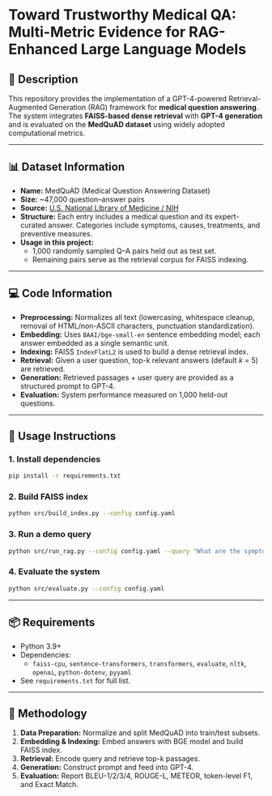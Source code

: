 # Toward Trustworthy Medical QA: Multi-Metric Evidence for RAG-Enhanced Large Language Models

## 📖 Description
This repository provides the implementation of a GPT-4-powered Retrieval-Augmented Generation (RAG) framework for **medical question answering**.  
The system integrates **FAISS-based dense retrieval** with **GPT-4 generation** and is evaluated on the **MedQuAD dataset** using widely adopted computational metrics.

---

## 📊 Dataset Information
- **Name:** MedQuAD (Medical Question Answering Dataset)  
- **Size:** ~47,000 question–answer pairs  
- **Source:** [U.S. National Library of Medicine / NIH](https://www.kaggle.com/datasets/pythonafroz/medquad-medical-question-answer-for-ai-research)  
- **Structure:** Each entry includes a medical question and its expert-curated answer. Categories include symptoms, causes, treatments, and preventive measures.  
- **Usage in this project:**  
  - 1,000 randomly sampled Q–A pairs held out as test set.  
  - Remaining pairs serve as the retrieval corpus for FAISS indexing.  

---

## 💻 Code Information
- **Preprocessing:** Normalizes all text (lowercasing, whitespace cleanup, removal of HTML/non-ASCII characters, punctuation standardization).  
- **Embedding:** Uses `BAAI/bge-small-en` sentence embedding model; each answer embedded as a single semantic unit.  
- **Indexing:** FAISS `IndexFlatL2` is used to build a dense retrieval index.  
- **Retrieval:** Given a user question, top-k relevant answers (default *k* = 5) are retrieved.  
- **Generation:** Retrieved passages + user query are provided as a structured prompt to GPT-4.  
- **Evaluation:** System performance measured on 1,000 held-out questions.

---

## 🚀 Usage Instructions
### 1. Install dependencies
```bash
pip install -r requirements.txt
```

### 2. Build FAISS index
```bash
python src/build_index.py --config config.yaml
```

### 3. Run a demo query
```bash
python src/run_rag.py --config config.yaml --query "What are the symptoms of childhood leukemia?"
```

### 4. Evaluate the system
```bash
python src/evaluate.py --config config.yaml
```

---

## 📦 Requirements
- Python 3.9+  
- Dependencies:  
  - `faiss-cpu`, `sentence-transformers`, `transformers`, `evaluate`, `nltk`, `openai`, `python-dotenv`, `pyyaml`  
- See `requirements.txt` for full list.

---

## 🧪 Methodology
1. **Data Preparation:** Normalize and split MedQuAD into train/test subsets.  
2. **Embedding & Indexing:** Embed answers with BGE model and build FAISS index.  
3. **Retrieval:** Encode query and retrieve top-k passages.  
4. **Generation:** Construct prompt and feed into GPT-4.  
5. **Evaluation:** Report BLEU-1/2/3/4, ROUGE-L, METEOR, token-level F1, and Exact Match.

